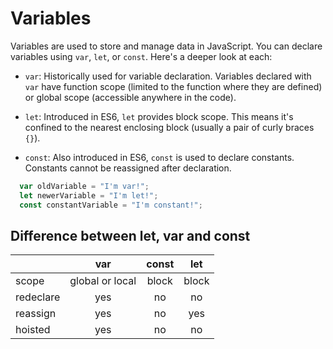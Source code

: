 # Variables

Variables are used to store and manage data in JavaScript. You can declare variables using `var`, `let`, or `const`. Here's a deeper look at each:

- `var`: Historically used for variable declaration. Variables declared with `var` have function scope (limited to the function where they are defined) or global scope (accessible anywhere in the code).

- `let`: Introduced in ES6, `let` provides block scope. This means it's confined to the nearest enclosing block (usually a pair of curly braces `{}`).

- `const`: Also introduced in ES6, `const` is used to declare constants. Constants cannot be reassigned after declaration.

```javascript
  var oldVariable = "I'm var!";
  let newerVariable = "I'm let!";
  const constantVariable = "I'm constant!";
```

## Difference between let, var and const

  |           |       var       | const |  let  |
  | :-------- | :-------------: | :---: | :---: |
  | scope     | global or local | block | block |
  | redeclare |       yes       |  no   |  no   |
  | reassign  |       yes       |  no   |  yes  |
  | hoisted   |       yes       |  no   |  no   |
